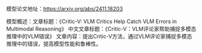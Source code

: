 模型论文地址：https://arxiv.org/abs/2411.18203

模型概述：文章标题：《Critic-V: VLM Critics Help Catch VLM Errors in Multimodal Reasoning》
中文文章标题：《Critic-V：VLM评论家帮助捕捉多模态推理中的VLM错误》
文章内容：提出Critic-V方法，通过VLM评论家捕捉多模态推理中的错误，提高模型性能和鲁棒性。
